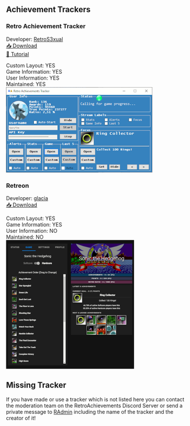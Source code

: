## Achievement Trackers
### Retro Achievement Tracker
Developer: [RetroS3xual](https://retroachievements.org/user/RetroS3xual)<br>
[📥 Download](https://github.com/Colossus-Gaming/retroachievements-layout-manager/releases)<br>
[🎥 Tutorial](https://www.youtube.com/watch?v=yDT2_K8h8fc)

Custom Layout: YES<br>
Game Information: YES<br>
User Information: YES<br>
Maintained: YES<br>
![Retro Achievement Tracker](/community/images/tracker1.png)

### Retreon
Developer: [glacia](https://retroachievements.org/user/glacia)<br>
[📥 Download](https://github.com/spaceglace/retreon/releases)

Custom Layout: YES<br>
Game Information: YES<br>
User Information: NO<br>
Maintained: NO<br>
![Retreon](/community/images/tracker2.png)

## Missing Tracker
If you have made or use a tracker which is not listed here you can contact the moderation team on the RetroAchievements Discord Server or send a private message to [RAdmin](https://retroachievements.org/user/RAdmin) including the name of the tracker and the creator of it!
